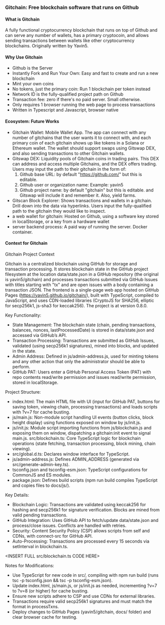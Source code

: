 ### Gitchain: Free blockchain software that runs on Github

#### What is Gitchain

A fully functional cryptocurrency blockchain that runs on top of Github and can serve any number of wallets, has a primary cryptocoin, and allows sending transactions between wallets like other cryptocurrency blockchains. Originally written by Yavin5.

#### Why Use Gitchain

- Github is the Server
- Instantly Fork and Run Your Own: Easy and fast to create and run a new blockchain
- Mint your own coins
- No tokens, just the primary coin: Run 1 blockchain per token instead
- Network ID is the fully-qualified project path on Github
- Transaction fee: zero if there's no paid server. Small otherwise.
- Only requires 1 browser running the web page to process transactions
- Written in Typescript and Javascript, browser native

#### Ecosystem: Future Works

- Gitchain Wallet: Mobile Wallet App. The app can connect with any number of gitchains that the user wants it to connect with, and each primary coin of each gitchain shows up like tokens in a Solana or Ethereum wallet. The wallet should support swaps using Gitswap DEX, and also sending transactions to other Gitchain wallets.
- Gitswap DEX: Liquidity pools of Gitchain coins in trading pairs. This DEX can address and access multiple Gitchains, and the DEX offers trading. Users may input the path to their gitchain in the form of:
  1. Github base URL: by default "https://github.com/" but this is editable.
  2. Github user or organization name: Example: yavin5
  3. Github project name: by default "gitchain" but this is editable.
  and Gitswap will include it and remember it. Also, yield farms.
- Gitscan Block Explorer: Shows transactions and wallets in a gitchain. Drill down into the data via hyperlinks. Users input the fully-qualified path to the gitchain they would like to inspect.
- a web wallet for gitchain: Hosted on Github, using a software key stored in localStorage, or a key from a hardware wallet
- server backend process: A paid way of running the server. Docker container.

#### Context for Gitchain

Gitchain Project Context

Gitchain is a centralized blockchain using GitHub for storage and transaction processing. It stores blockchain state in the GitHub project filesystem at the location data/state.json in a GitHub repository (the original is yavin5/gitchain) and processes transactions submitted via GitHub Issues with titles starting with "tx" and are open issues with a body containing a transaction JSON. The frontend is a single-page web app hosted on GitHub Pages (https://yavin5.github.io/gitchain/), built with TypeScript, compiled to JavaScript, and uses CDN-loaded libraries (CryptoJS for SHA256, elliptic for secp256k1, js-sha3 for keccak256). The project is at version 0.8.0.

Key Functionality:

- State Management: The blockchain state (chain, pending transactions, balances, nonces, lastProcessedDate) is stored in data/state.json and accessed via GitHub’s API.
- Transaction Processing: Transactions are submitted as GitHub Issues, validated (using secp256k1 signatures), mined into blocks, and updated in the state.
- Admin Address: Defined in js/admin-address.js, used for minting tokens and any  other action that only the administrator should be able to perform.
- GitHub PAT: Users enter a GitHub Personal Access Token (PAT) with repo contents read/write permission and issues read/write permission, stored in localStorage.

Project Structure:

- index.html: The main HTML file with UI (input for GitHub PAT, buttons for saving token, viewing chain, processing transactions) and loads scripts with ?v=7 for cache busting.
- js/main.js: Non-module script handling UI events (button clicks, block height display) using functions exposed on window by js/init.js.
- js/init.js: Module script importing functions from js/blockchain.js and exposing them on window, dispatching a gitchain:init event to signal main.js.
src/blockchain.ts: Core TypeScript logic for blockchain operations (state fetching, transaction processing, block mining, chain viewing).
- src/global.d.ts: Declares window interface for TypeScript.
- js/admin-address.js: Defines ADMIN_ADDRESS (generated via src/generate-admin-key.ts).
- tsconfig.json and tsconfig-esm.json: TypeScript configurations for CommonJS and ES modules.
- package.json: Defines build scripts (npm run build compiles TypeScript and copies files to docs/js/).

Key Details:

- Blockchain Logic: Transactions are validated using keccak256 for hashing and secp256k1 for signature verification. Blocks are mined from valid pending transactions.
- GitHub Integration: Uses GitHub API to fetch/update data/state.json and process/close issues. Conflicts are handled with retries.
- Security: Content Security Policy (CSP) allows scripts from self and CDNs, with connect-src for GitHub API.
- Auto-Processing: Transactions are processed every 15 seconds via setInterval in blockchain.ts.

<INSERT FULL src/blockchain.ts CODE HERE>

Notes for Modifications:

- Use TypeScript for new code in src/, compiling with npm run build (runs tsc -p tsconfig.json && tsc -p tsconfig-esm.json).
- Update index.html, js/main.js, or js/init.js as needed, incrementing ?v=7 to ?v=8 (or higher) for cache busting.
- Ensure new scripts adhere to CSP and use CDNs for external libraries.
- Transactions require valid secp256k1 signatures and must match the format in processTxns.
- Deploy changes to GitHub Pages (yavin5/gitchain, docs/ folder) and clear browser cache for testing.
